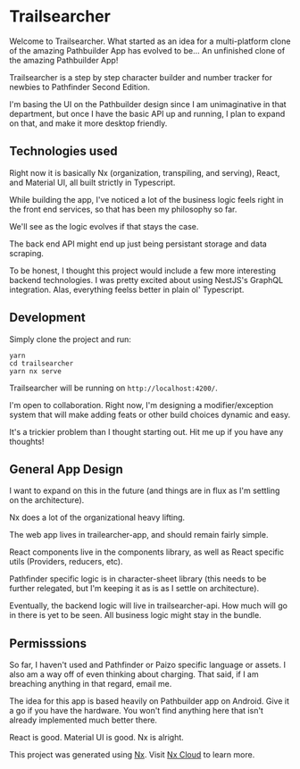 # Trailsearcher

Welcome to Trailsearcher.  What started as an idea for a multi-platform clone of the amazing Pathbuilder App has evolved to be... An unfinished clone of the amazing Pathbuilder App!

Trailsearcher is a step by step character builder and number tracker for newbies to Pathfinder Second Edition.

I'm basing the UI on the Pathbuilder design since I am unimaginative in that department, but once I have the basic API up and running, I plan to expand on that, and make it more desktop friendly.

## Technologies used

Right now it is basically Nx (organization, transpiling, and serving), React, and Material UI, all built strictly in Typescript.

While building the app, I've noticed a lot of the business logic feels right in the front end services, so that has been my philosophy so far.

We'll see as the logic evolves if that stays the case.

The back end API might end up just being persistant storage and data scraping.

To be honest, I thought this project would include a few more interesting backend technologies.  I was pretty excited about using NestJS's GraphQL integration.  Alas, everything feelss better in plain ol' Typescript.

## Development

Simply clone the project and run:

```
yarn
cd trailsearcher
yarn nx serve
```

Trailsearcher will be running on `http://localhost:4200/`.

I'm open to collaboration.  Right now, I'm designing a modifier/exception system that will make adding feats or other build choices dynamic and easy.

It's a trickier problem than I thought starting out.  Hit me up if you have any thoughts!

## General App Design

I want to expand on this in the future (and things are in flux as I'm settling on the architecture).

Nx does a lot of the organizational heavy lifting.

The web app lives in trailearcher-app, and should remain fairly simple.

React components live in the components library, as well as React specific utils (Providers, reducers, etc).

Pathfinder specific logic is in character-sheet library (this needs to be further relegated, but I'm keeping it as is as I settle on architecture).

Eventually, the backend logic will live in trailsearcher-api.  How much will go in there is yet to be seen.  All business logic might stay in the bundle.

## Permisssions

So far, I haven't used and Pathfinder or Paizo specific language or assets.  I also am a way off of even thinking about charging.
That said, if I am breaching anything in that regard, email me.

The idea for this app is based heavily on Pathbuilder app on Android.  Give it a go if you have the hardware.  You won't find anything here that isn't already implemented much better there.

React is good.  Material UI is good.  Nx is alright.

This project was generated using [Nx](https://nx.dev).
Visit [Nx Cloud](https://nx.app/) to learn more.
